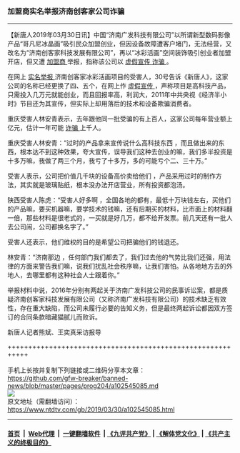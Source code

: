 ### 加盟商实名举报济南创客家公司诈骗
------------------------

<div class="post_content" itemprop="articleBody">
 <p>
  【新唐人2019年03月30日讯】中国“济南广发科技有限公司”以所谓新型数码影像产品“哥凡尼冰晶画”吸引民众加盟创业，但因设备故障遭客户堵门，无法经营，又改名为“济南创客家科技发展有限公司”，再以“冰彩活画”空间装饰吸引创业者加盟开店，但又遭
  <a href="https://www.ntdtv.com/gb/加盟商.htm">
   加盟商
  </a>
  举报，指称该公司以
  <a href="https://www.ntdtv.com/gb/虚假宣传.htm">
   虚假宣传
  </a>
  <a href="https://www.ntdtv.com/gb/诈骗.htm">
   诈骗
  </a>
  。
 </p>
 <p>
  在网上
  <a href="https://www.ntdtv.com/gb/实名举报.htm">
   实名举报
  </a>
  济南创客家冰彩活画项目的受害人，30号告诉《新唐人》，这家公司的名称已经更换了四、五个，在网上作
  <a href="https://www.ntdtv.com/gb/虚假宣传.htm">
   虚假宣传
  </a>
  ，声称项目是高科技产品，只需投入几万元就能创业，而且回报率高，利润大，2011年中共央视《经济半小时》节目还为其宣传，但实际上却用落后的技术和设备欺骗消费者。
 </p>
 <p>
  重庆受害人林安青表示，去年跟他同一批受骗的有上百人，这家公司每年营业额上亿元，估计一年可能
  <a href="https://www.ntdtv.com/gb/诈骗.htm">
   诈骗
  </a>
  上千人。
 </p>
 <p>
  重庆受害人林安青：“过时的产品拿来宣传说什么高科技东西 ，而且做出来的东西，根本达不到这种效果，夸大宣传，误导我们这种去创业的嘛，我们多半投资是十多万嘛，我做了两三个月，我亏了十多万，多的可能亏个二、三十万。”
 </p>
 <p>
  受害人表示，公司把价值几千块的设备高价卖给他们 ，产品采用过时的制作方法，其实就是玻璃贴纸，根本没办法开店营业，所有投资都泡汤。
 </p>
 <p>
  陕西受害人陈虎：“受害人好多啊 ，全国各地的都有，最低十万块钱左右，买他们的产品嘛，要买机器嘛，要学技术的钱嘛，还有后期买的材料，比市面上的材料翻一倍，那些材料是很老式的，一买就是好几万，都不给开发票。前几天还有一批人去公司闹，公司都换名字了。”
 </p>
 <p>
  受害人还表示，他们维权的目的是希望公司把骗他们的钱退还。
 </p>
 <p>
  林安青：“济南那边 ，任何部门我们都去了，我们过去他的气势比我们还强，用法律的方面来警告我们嘛，说我们扰乱社会秩序嘛，让我们害怕。从各地地方去的外地人，去哪里都有这种社会人士跟着你。”
 </p>
 <p>
  举报材料中说，2016年分别有两起关于济南广发科技公司的民事诉讼案，都是质疑济南创客家科技发展有限公司（又称济南广发科技有限公司）的技术缺乏有效性，存在重大缺陷，而公司未履行必要的告知义务，但是最终两起诉讼都因双方签订的合同条款暗藏猫腻儿而败诉。
 </p>
 <p>
  新唐人记者熊斌、王奕真采访报导
 </p>
 <div class="single_ad">
 </div>
</div>

+++++++++++++++++++++++++++++++++++++++++++++++++++++++++++<br/><br/>
手机上长按并复制下列链接或二维码分享本文章：<br/>
https://github.com/gfw-breaker/banned-news/blob/master/pages/prog204/a102545085.md <br/>
<a href='https://github.com/gfw-breaker/banned-news/blob/master/pages/prog204/a102545085.md'><img src='https://github.com/gfw-breaker/banned-news/blob/master/pages/prog204/a102545085.md.png'/></a> <br/>
原文地址（需翻墙访问）：https://www.ntdtv.com/gb/2019/03/30/a102545085.html


------------------------
#### [首页](https://github.com/gfw-breaker/banned-news/blob/master/README.md) &nbsp;|&nbsp; [Web代理](https://github.com/labour-camp/helloworld) &nbsp;|&nbsp; [一键翻墙软件](https://github.com/gfw-breaker/nogfw/blob/master/README.md) &nbsp;| [《九评共产党》](https://github.com/gfw-breaker/9ping.md/blob/master/README.md#九评之一评共产党是什么) | [《解体党文化》](https://github.com/gfw-breaker/jtdwh.md/blob/master/README.md) | [《共产主义的终极目的》](https://github.com/gfw-breaker/gczydzjmd.md/blob/master/README.md)

